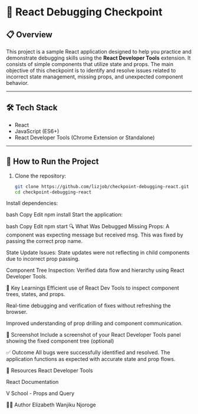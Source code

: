 # 🐞 React Debugging Checkpoint

## 📋 Overview

This project is a sample React application designed to help you practice and demonstrate debugging skills using the **React Developer Tools** extension. It consists of simple components that utilize state and props. The main objective of this checkpoint is to identify and resolve issues related to incorrect state management, missing props, and unexpected component behavior.

---

## 🛠 Tech Stack

- React
- JavaScript (ES6+)
- React Developer Tools (Chrome Extension or Standalone)

---

## 🚀 How to Run the Project

1. Clone the repository:
   ```bash
   git clone https://github.com/lizjob/checkpoint-debugging-react.git
   cd checkpoint-debugging-react
Install dependencies:

bash
Copy
Edit
npm install
Start the application:

bash
Copy
Edit
npm start
🔍 What Was Debugged
Missing Props: A component was expecting message but received msg. This was fixed by passing the correct prop name.

State Update Issues: State updates were not reflecting in child components due to incorrect prop passing.

Component Tree Inspection: Verified data flow and hierarchy using React Developer Tools.

🧠 Key Learnings
Efficient use of React Dev Tools to inspect component trees, states, and props.

Real-time debugging and verification of fixes without refreshing the browser.

Improved understanding of prop drilling and component communication.

📸 Screenshot
Include a screenshot of your React Developer Tools panel showing the fixed component tree (optional)

✅ Outcome
All bugs were successfully identified and resolved. The application functions as expected with accurate state and prop flows.

📎 Resources
React Developer Tools

React Documentation

V School - Props and Query

🧑‍💻 Author
Elizabeth Wanjiku Njoroge

